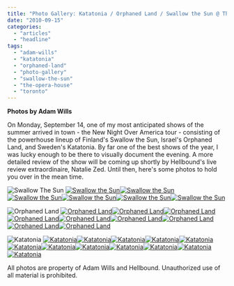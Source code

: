```yaml
---
title: "Photo Gallery: Katatonia / Orphaned Land / Swallow the Sun @ The Opera House, Toronto ON, September 14, 2010"
date: "2010-09-15"
categories: 
  - "articles"
  - "headline"
tags: 
  - "adam-wills"
  - "katatonia"
  - "orphaned-land"
  - "photo-gallery"
  - "swallow-the-sun"
  - "the-opera-house"
  - "toronto"
---
```


**Photos by Adam Wills**

On Monday, September 14, one of my most anticipated shows of the summer arrived in town - the New Night Over America tour - consisting of the powerhouse lineup of Finland's Swallow the Sun, Israel's Orphaned Land, and Sweden's Katatonia. By far one of the best shows of the year, I was lucky enough to be there to visually document the evening. A more detailed review of the show will be coming up shortly by Hellbound's live review extraordinaire, Natalie Zed. Until then, here's some photos to hold you over in the mean time.

![Swallow The Sun](http://www.hellbound.ca/wp-content/uploads/2010/09/swallow.jpg "Swallow The Sun") [![](http://www.hellbound.ca/wp-content/uploads/2010/09/IMG_0028-150x150.jpg "Swallow the Sun")](http://www.hellbound.ca/wp-content/uploads/2010/09/IMG_0028.jpg)[![](http://www.hellbound.ca/wp-content/uploads/2010/09/IMG_0076-150x150.jpg "Swallow the Sun")](http://www.hellbound.ca/wp-content/uploads/2010/09/IMG_0076.jpg)[![](http://www.hellbound.ca/wp-content/uploads/2010/09/IMG_0085-150x150.jpg "Swallow the Sun")](http://www.hellbound.ca/wp-content/uploads/2010/09/IMG_0085.jpg)[![](http://www.hellbound.ca/wp-content/uploads/2010/09/IMG_0110-150x150.jpg "Swallow the Sun")](http://www.hellbound.ca/wp-content/uploads/2010/09/IMG_0110.jpg)[![](http://www.hellbound.ca/wp-content/uploads/2010/09/IMG_0129-150x150.jpg "Swallow the Sun")](http://www.hellbound.ca/wp-content/uploads/2010/09/IMG_0129.jpg)[![](http://www.hellbound.ca/wp-content/uploads/2010/09/IMG_0138-150x150.jpg "Swallow the Sun")](http://www.hellbound.ca/wp-content/uploads/2010/09/IMG_0138.jpg)

![Orphaned Land](http://www.hellbound.ca/wp-content/uploads/2010/09/orphaned.jpg "Orphaned Land") [![](http://www.hellbound.ca/wp-content/uploads/2010/09/IMG_0224-150x150.jpg "Orphaned Land")](http://www.hellbound.ca/wp-content/uploads/2010/09/IMG_0224.jpg)[![](http://www.hellbound.ca/wp-content/uploads/2010/09/IMG_0251-150x150.jpg "Orphaned Land")](http://www.hellbound.ca/wp-content/uploads/2010/09/IMG_0251.jpg)[![](http://www.hellbound.ca/wp-content/uploads/2010/09/IMG_0267-150x150.jpg "Orphaned Land")](http://www.hellbound.ca/wp-content/uploads/2010/09/IMG_0267.jpg)[![](http://www.hellbound.ca/wp-content/uploads/2010/09/IMG_0270-150x150.jpg "Orphaned Land")](http://www.hellbound.ca/wp-content/uploads/2010/09/IMG_0270.jpg)[![](http://www.hellbound.ca/wp-content/uploads/2010/09/IMG_0309-150x150.jpg "Orphaned Land")](http://www.hellbound.ca/wp-content/uploads/2010/09/IMG_0309.jpg)[![](http://www.hellbound.ca/wp-content/uploads/2010/09/IMG_0321-150x150.jpg "Orphaned Land")](http://www.hellbound.ca/wp-content/uploads/2010/09/IMG_0321.jpg)[![](http://www.hellbound.ca/wp-content/uploads/2010/09/IMG_0366-150x150.jpg "Orphaned Land")](http://www.hellbound.ca/wp-content/uploads/2010/09/IMG_0366.jpg)[![](http://www.hellbound.ca/wp-content/uploads/2010/09/IMG_0421-150x150.jpg "Orphaned Land")](http://www.hellbound.ca/wp-content/uploads/2010/09/IMG_0421.jpg)[![](http://www.hellbound.ca/wp-content/uploads/2010/09/IMG_0428-150x150.jpg "Orphaned Land")](http://www.hellbound.ca/wp-content/uploads/2010/09/IMG_0428.jpg)

![Katatonia](http://www.hellbound.ca/wp-content/uploads/2010/09/katatonia.jpg "Katatonia") [![](http://www.hellbound.ca/wp-content/uploads/2010/09/IMG_0458-150x150.jpg "Katatonia")](http://www.hellbound.ca/wp-content/uploads/2010/09/IMG_0458.jpg)[![](http://www.hellbound.ca/wp-content/uploads/2010/09/IMG_0477-150x150.jpg "Katatonia")](http://www.hellbound.ca/wp-content/uploads/2010/09/IMG_0477.jpg)[![](http://www.hellbound.ca/wp-content/uploads/2010/09/IMG_0482-150x150.jpg "Katatonia")](http://www.hellbound.ca/wp-content/uploads/2010/09/IMG_0482.jpg)[![](http://www.hellbound.ca/wp-content/uploads/2010/09/IMG_0505-150x150.jpg "Katatonia")](http://www.hellbound.ca/wp-content/uploads/2010/09/IMG_0505.jpg)[![](http://www.hellbound.ca/wp-content/uploads/2010/09/IMG_0513-150x150.jpg "Katatonia")](http://www.hellbound.ca/wp-content/uploads/2010/09/IMG_0513.jpg)[![](http://www.hellbound.ca/wp-content/uploads/2010/09/IMG_0533-150x150.jpg "Katatonia")](http://www.hellbound.ca/wp-content/uploads/2010/09/IMG_0533.jpg)[![](http://www.hellbound.ca/wp-content/uploads/2010/09/IMG_0552-150x150.jpg "Katatonia")](http://www.hellbound.ca/wp-content/uploads/2010/09/IMG_0552.jpg)[![](http://www.hellbound.ca/wp-content/uploads/2010/09/IMG_0568-150x150.jpg "Katatonia")](http://www.hellbound.ca/wp-content/uploads/2010/09/IMG_0568.jpg)[![](http://www.hellbound.ca/wp-content/uploads/2010/09/IMG_0571-150x150.jpg "Katatonia")](http://www.hellbound.ca/wp-content/uploads/2010/09/IMG_0571.jpg)[![](http://www.hellbound.ca/wp-content/uploads/2010/09/IMG_0596-150x150.jpg "Katatonia")](http://www.hellbound.ca/wp-content/uploads/2010/09/IMG_0596.jpg)[![](http://www.hellbound.ca/wp-content/uploads/2010/09/IMG_0604-150x150.jpg "Katatonia")](http://www.hellbound.ca/wp-content/uploads/2010/09/IMG_0604.jpg)[![](http://www.hellbound.ca/wp-content/uploads/2010/09/IMG_0620-150x150.jpg "Katatonia")](http://www.hellbound.ca/wp-content/uploads/2010/09/IMG_0620.jpg)

All photos are property of Adam Wills and Hellbound. Unauthorized use of all material is prohibited.
